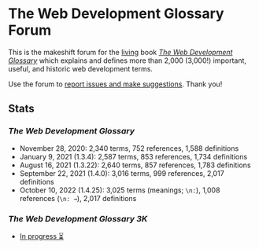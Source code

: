 # The Web Development Glossary Forum

This is the makeshift forum for the [living](https://meiert.com/en/blog/living-websites-living-books/) book [_The Web Development Glossary_](https://leanpub.com/web-development-glossary) which explains and defines more than 2,000 (3,000!) important, useful, and historic web development terms.

Use the forum to [report issues and make suggestions](https://github.com/j9t/web-development-glossary-forum/issues/new). Thank you!

## Stats

### _The Web Development Glossary_

* November 28, 2020: 2,340 terms, 752 references, 1,588 definitions
* January 9, 2021 (1.3.4): 2,587 terms, 853 references, 1,734 definitions
* August 16, 2021 (1.3.22): 2,640 terms, 857 references, 1,783 definitions
* September 22, 2021 (1.4.0): 3,016 terms, 999 references, 2,017 definitions
* October 10, 2022 (1.4.25): 3,025 terms (meanings; `\n:`), 1,008 references (`\n: →`), 2,017 definitions

### _The Web Development Glossary 3K_

* [In progress ⏳](https://leanpub.com/web-development-glossary-3k)